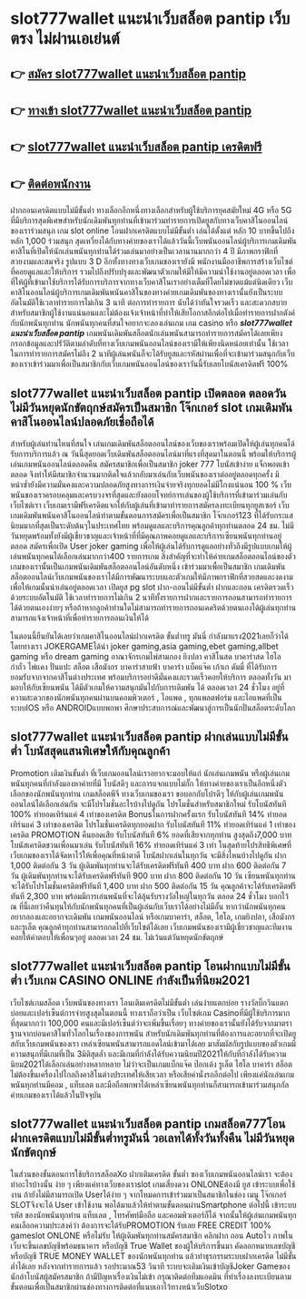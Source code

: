 # slot777wallet แนะนําเว็บสล็อต pantip  เว็บตรง ไม่ผ่านเอเย่นต์

## 👉 [สมัคร slot777wallet แนะนําเว็บสล็อต pantip](https://slot777wallet.com/)
## 👉 [ทางเข้า slot777wallet แนะนําเว็บสล็อต pantip](https://slot777wallet.com/)
## 👉 [slot777wallet แนะนําเว็บสล็อต pantip เครดิตฟรี](https://slot777wallet.com/)
## 👉 [ติดต่อพนักงาน](https://slot777wallet.com/)


ฝากถอนเครดิตแบบไม่มีขั้นต่ำ  ทางเลือกอีกหนึ่งทางเลือกสำหรับผู้ใช้บริการยุคสมัยใหม่ 4G หรือ 5G ที่มีบริการสุดพิเศษสำหรับนักเดิมพันทุกท่านที่เข้ามาร่วมทำรายการเปิดยูสกับทางเว็บคาสิโนออนไลน์ของเราร่วมสนุก เกม slot online โอนฝากเครดิตแบบไม่มีขั้นต่ำ เล่นได้ตั้งแต่ หลัก 10 บาทขึ้นไปถึงหลัก 1,000 ร่วมสนุก สุดเหวี่ยงได้กับทางค่ายของเราได้แล้ววันนี้เว็บพนันออนไลน์ผู้บริการเกมเดิมพันคาสิโนที่เปิดให้นักเล่นพนันทุกท่านได้ร่วมเล่นมาอย่างเป็นเวลานานมากกว่า 4 ปี มีภาพกราฟิกที่สวยงามและสมจริง รูปแบบ 3 D
อีกทั้งทางทางเว็บเกมของเรายังมี พนักงานมืออาชีพการสร้างเว็บไซต์ที่คอยดูแลและให้บริการ  รวมไปถึงปรับปรุงและพัฒนาตัวเกมให้มีให้มีความน่าใช้งานอยู่ตลอดเวลา เพื่อที่ให้ผู้ที่เข้ามาใช้บริการได้รับการบริการจากทางเว็บคาสิโนเราอย่างเต็มที่โดยไม่ขาดแม้แต่นิดเดียว เว็บคาสิโนออนไลน์ผู้บริการเกมเดิมพันพนันคาสิโนของทางค่ายเกมเดิมพันของทางเรานั้นยังเป็นระบบ อัตโนมัติใช้เวลาทำรายการไม่เกิน 3 นาที ต่อการทำรายการ นับได้ว่าทันใจรวดเร็ว และสะดวกสบายสำหรับสมาชิกผู้ใช้งานแน่นอนและไม่ต้องแจ้งเจ้าหน้าที่ทำให้เสียโอกาสอีกต่อไปเมื่อทำรายการฝากตังค์กับนักพนันทุกท่าน
นักพนันทุกคนที่สนใจอยากจะลองเล่นเกม เกม casino  หรือ ***slot777wallet แนะนําเว็บสล็อต pantip*** เกมพนันเดิมพันสล็อตนักเล่นพนันสามารถทำรายการสมัครได้เลยเพียงกรอกข้อมูลและปรัวัติตามลำดับที่ทางเว็บเกมพนันออนไลน์ของเรามีให้เพียงนิดหน่อยเท่านั้น ใช้เวลาในการทำรายการสมัครไม่ถึง 2 นาทีผู้เล่นพนันก็จะได้รับยูสและรหัสผ่านเพื่อที่จะเข้ามาร่วมสนุกกับเว็บของเราเข้าร่วมมาเพื่อเป็นสมาชิกกับเว็บเกมพนันออนไลน์ของเราวันนี้รับเลยโบนัสเครดิตฟรี 100%

## slot777wallet แนะนําเว็บสล็อต pantip เปิดตลอด ตลอดวัน ไม่มีวันหยุดนักขัตฤกษ์สมัครเป็นสมาชิก โจ๊กเกอร์ slot เกมเดิมพันคาสิโนออนไลน์ปลอดภัยเชื่อถือได้

สำหรับผู้เล่นท่านไหนที่สนใจ เล่นเกมเดิมพันสล็อตออนไลน์ของเว็บของเราพร้อมเปิดให้ผู้เล่นทุกคนได้รับการบริการแล้ว ณ วันนี้สุดยอดเว็บเดิมพันสล็อตออนไลน์มาที่แรงที่สุดมาในตอนนี้ พร้อมให้บริการผู้เล่นเกมพนันออนไลน์ตลอดคืน สมัครสมาชิกเพื่อเป็นสมาชิก joker 777 โบนัสเข้าง่าย แจ็กพอตเข้าตลอด จึงทำให้มีสมาชิกจำนวนมากติดใจแล้วกลับมาเล่นกับเว็บพนันของเราต่ออยู่ตลอดทุกครั้ง มิหนำซ้ำยังมีความมั่นคงและความปลอดภัยสูงทางการเงินจ่ายจริงทุกยอดไม่มีโกงแน่นอน 100 % เว็บพนันของเราครอบคลุมและครบวงจรที่สุดและยังตอบโจทย์การเล่นของผู้ใช้บริการที่เข้ามาร่วมเล่นกับเว็บไซต์เรา
เว็บเกมเรามีฟรีเครดิตแจกให้กับผู้เล่นที่เข้ามาทำรายการสมัครลงทะเบียนทุกยูสเซอร์ เว็บเกมเดิมพันพนันคาสิโนออนไลน์ทำตามขั้นตอนการสมัครเพื่อเป็นสมาชิก โจ๊กเกอร์123 ที่ได้รับกระแสนิยมมากที่สุดเป็นระดับต้นๆในประเทศไทย พร้อมดูแลและบริการคุณลูกค้าทุกท่านตลอด 24 ชม. ไม่มีวันหยุดพร้อมทั้งยังมีผู้เชี่ยวชาญและเจ้าหน้าที่ที่มีคุณภาพคอยดูแลและบริการเซียนพนันทุกท่านอยู่ตลอด สมัครเพื่อเปิด User joker gaming เพื่อให้ผู้เล่นได้รับการดูแลอย่างทั่วถึงมีรูปแบบเกมให้ผู้เล่นพนันทุกคนได้เลือกเล่นมากกว่า400 รายการเกม
สิ่งสำคัญที่จะทำให้ค่ายเกมสล็อตออนไลน์ของตัวเกมของเรานั้นเป็นเกมพนันเดิมพันสล็อตออนไลน์อันดับหนึ่ง เข้าร่วมมาเพื่อเป็นสมาชิก  เกมเดิมพันสล็อตออนไลน์เว็บเกมพนันของเราได้มีการพัฒนาระบบและตัวเกมให้มีภาพกราฟิกที่สวยสดและงดงามเพื่อให้เกมนั้นน่าเล่นอยู่ตลอดเวลา เปิดยูส pg slot ฝาก-ถอนไม่มีขั้นต่ำ ฝากและถอน เครดิตรวดเร็วด้วยระบบอัตโนมัติ ใช้เวลาทำรายการไม่เกิน 2 นาทีทั้งรายการฝากและรายการถอนสามารถทำรายการได้ด้วยตนเองง่ายๆ หรือถ้าหากลูกค้าท่านใดไม่สามารถทำรายการถอนเคดริตด้วยตนเองได้ผู้เล่นทุกท่านสามารถแจ้งเจ้าหน้าที่เพื่อทำรายการถอนเงินให้ได้

ในตอนนี้ยืนยันได้เลยว่าเกมคาสิโนออนไลน์ฝากเครดิต ขั้นต่ำทรู มันนี่ กำลังมาแรง2021เลยก็ว่าได้โดยทางเรา JOKERGAMEได้นำ  joker gaming,asia gaming,ebet gaming,allbet gaming หรือ dream gaming อาณาจักรเกมไพ่สามกอง  ยิงปลา คาสิโนสด บาคาร่าสด ไฮโล กำถั่ว ไพ่แคง ปั่นแปะ สล็อต เสือมังกร บาคาร่าสายฟ้า บาคาร่า แบ็คแจ๊ค เก้าเก ดัมมี่ ที่ได้รับการยอมรับจากจากคาสิโนต่างประเทศ พร้อมบริการอย่าดีมั่นคงและรวดเร็วคอยให้บริการ ตลอดทั้งวัน มามอบให้กับเซียนพนัน ได้มีตัวเกมให้ความสนุกมันไปกับการเดิมพัน ได้ ตลอดเวลา 24 ชั่วโมง อยู่ที่ความสะดวกของนักพนันทุกคนผ่านบนคอมพิวเตอร์ , ไอแพด , ทุกแพลตฟอร์ม และไอแพดที่เป็นระบบIOS หรือ ANDROIDแบบพกพา ศึกษาประสบการณ์และพัฒนาสู่การเป็นนักปั่นสล็อตระดับโลก

## slot777wallet แนะนําเว็บสล็อต pantip ฝากเล่นแบบไม่มีขั้นต่ำ โบนัสสุดแสนพิเศษให้กับคุณลูกค้า

 Promotion  เติมเงินขั้นต่ำ ที่เว็บเกมออนไลน์เราอยากจะมอบให้แก่  นักเล่นเกมพนัน หรือผู้เล่นเกมพนันทุกคนที่กำลังมองหาค่ายที่มี โบนัสดีๆ และการแจกแบบไม่กั๊ก ให้ทางค่ายของเราเป็นอีกหนึ่งตัวเลือกของนักพนันทุกท่าน เกมสล็อตพีจี ทางเว็บเกมของเรา ขอบอกกับโปรดีๆ ให้กับผู้เล่นเกมพนันออนไลน์ได้เลือกเล่นกัน จะมีโปรโมชั่นอะไรบ้างไปดูกัน
โปรโมชั่นสำหรับสมาชิกใหม่ รับโบนัสทันที 100% ทำยอดเทิร์นแค่ 4 เท่าของเครดิต
Bonusในการฝากครั้งแรก รับโบนัสทันที 14% ทำยอดเทิร์นแค่ 3 เท่าของเครดิต
โปรโมชั่นเครดิตทุกยอดฝาก รับโบนัสทันที 11% ทำยอดเทิร์นแค่ 1 เท่าของเครดิต
 PROMOTION คืนยอดเสีย รับโบนัสทันที 6% ยอดที่เสียจากทุกท่าน สูงสุดถึง7,000 บาท
โบนัสเครดิตชวนเพื่อนมาเล่น รับโบนัสทันที 16% ทำยอดเทิร์นแค่ 3 เท่า
ในสุดท้ายโปรสิทธิพิเศษที่เว็บเกมของเราได้จัดหาไว้ให้เพื่อคุณที่หน้าตาดี โบนัสฝากเล่นในทุกวัน จะมีสิ่งไหนบ้างไปดูกัน
ฝาก 1,000 ติดต่อกัน 3 วัน ผู้เดิมพันทุกท่านจะได้รับเครดิตฟรีทันที 400 บาท
ฝาก 600 ติดต่อกัน 7 วัน ผู้เดิมพันทุกท่านจะได้รับเครดิตฟรีทันที 900 บาท
ฝาก 800 ติดต่อกัน 10 วัน เซียนพนันทุกท่านจะได้รับโปรโมชั่นเครดิตฟรีทันที 1,400 บาท
ฝาก 500 ติดต่อกัน 15 วัน คุณลูกค้าจะได้รับเครดิตฟรีทันที 2,300 บาท
พร้อมมีการเล่นพนันที่จะได้ลุ้นรับรางวัลใหญ่ในทุกวัน ตลอด 24 ชั่วโมง บอกไว้ ณ ที่นี้เลยว่าคืนทุนให้กับนักพนันทุกคนที่เป็นผู้เล่นกับเว็บเราได้อย่างไม่มีอั้น หากว่านักพนันทุกคนอยากลองและอยากจะเดิมพัน เกมพนันออนไลน์ หรือเกมบาคาร่า, สล็อต, ไฮโล, เกมยิงปลา, เสือมังกร และรูเล็ต คุณลูกค้าทุกท่านสามารถกดไปที่เว็บไซต์ได้เลย เว็บเกมพนันของเรามีผู้เชี่ยวชาญและทีมงานคอยให้คำตอบให้เพื่อนๆอยู่ ตลอดเวลา 24 ชม. ไม่เว้นแต่วันหยุดนักขัตฤกษ์

## slot777wallet แนะนําเว็บสล็อต pantip โอนฝากแบบไม่มีขั้นต่ำ  เว็บเกม CASINO ONLINE กำลังเป็นที่นิยม2021

เว็บไซต์เกมสล็อต เว็บพนันของทางเรา โอนเติมเครดิตไม่มีขั้นต่ำ เล่นง่ายแตกบ่อย รางวัลบิ๊กวินแตกบ่อยและเปอร์เซ็นต์การจ่ายสูงสุดในตอนนี้ ทางเราถือว่าเป็น เว็บไซต์เกม Casinoที่มีผู้ใช้บริการมากที่สุดมากกว่า 100,000 คนและมีเปอร์เซ็นต์ว่าจะเพิ่มขึ้นเรื่อยๆ ทางค่ายของเรานั้นยังได้รับจากมาตราฐานจากบ่อนคาสิโนทั่วโลกในเรื่องของการพนัน สำหรับนักเดิมพันทุกท่านที่ต้องการและอยากที่จะเปิดยูสกับเว็บเกมพนันของเรา เหล่าเซียนพนันสามารถแอดไลน์เข้ามาได้เลย
	มาสัมผัสกับรูปแบบของตัวเกมมีความสนุกที่มีเกมที่เป็น 3มิติสุดล้ำ และมีเกมที่กำลังได้รับความนิยมปี2021ให้กับที่กำลังได้รับความนิยม2021ได้เลือกเล่นอย่างหลากหลาย  ไม่ว่าจะเป็นเกมแบ็กแจ๊ค ป๊อกเด้ง รูเล็ต ไฮโล บาคาร่า สล็อต ไม่ต้องขึ้นเครื่องไปไกลถึงคาสิโนต่างประเทศให้เสียเวลา หรือเสียค่านั่งรถอีกต่อไป เพียงแค่นักเล่นเกมพนันทุกท่านมีคอม , แท็บเลต และมือถือพกพาได้เหล่าเซียนพนันทุกท่านก็สามารถเข้ามาร่วมสนุกกัลค่ายเกมของเราได้แล้วในปัจจุบัน

## slot777wallet แนะนําเว็บสล็อต pantip เกมสล็อต777โอนฝากเครดิตแบบไม่มีขั้นต่ำทรูมันนี่ วอเลทได้ทั้งวันทั้งคืน ไม่มีวันหยุดนักขัตฤกษ์

ในส่วนของขั้นตอนการใช้บริการสล็อตXo ฝากเติมเครดิต ขั้นต่ำ ของเว็บเกมพนันออนไลน์เรา จะต้องทำอะไรบ้างนั้น ง่าย ๆ เพียงแค่ทางเว็บของเราslot เกมเสี่ยงดวง ONLONEต้องมี ยูส เข้าระบบเพื่อใช้งาน ถ้ายังไม่มีสามารถเปิด Userได้ง่าย ๆ จากโหมดการเข้าร่วมมาเป็นสมาชิกในช่อง เมนู โจ๊กเกอร์ SLOTจึงจะได้ User เข้าใช้งาน พอได้มาแล้วให้ทำตามขั้นตอนผ่านSmartphone ต่อไปนี้
เข้าระบบ รหัส  ของนักพนันทุกท่าน แท็บเลต , โทรศัพท์มือถือ และคอมพิวเตอร์ก็ได้
จากนั้นให้ผู้เล่นเกมพนันทุกคนเลือกความประสงค์ว่า ต้องการจะได้รับPROMOTION รับเลย FREE CREDIT 100% gameslot ONLONE หรือไม่รับ
ให้ผู้เดิมพันทุกท่านสมัครสมาชิก คลิกฝาก ถอน Autoไว ภาพในเว็บจะขึ้นเลขบัญชีพร้อมธนาคาร หรือบัญชี True Wallet ของผู้ให้บริการขึ้นมา
คัดลอกหมายเลขบัญชี หรือบัญชี  TRUE MONEY WALLET ของนักพนันทุกท่าน แล้วทำธุรกรรมระบบฝากเครดิต ไม่มีขั้นต่ำได้เลย
หลังจากทำรายการแล้ว รอประมาณ53 วินาที ระบบจะเติมเงินเข้าบัญชีJoker Gameของนักล่าโบนัสผู้สมัครสมาชิก
ถ้ามีปัญหาเรื่องเงินไม่เข้า กรุณาติดต่อทีมแอดมิน ที่ทำเรื่องลงทะเบียนตามขั้นตอนเพื่อเป็นสมาชิกผ่านช่องทางการติดต่อที่แนบเอาไว้ทางหน้าเว็บSlotxo


